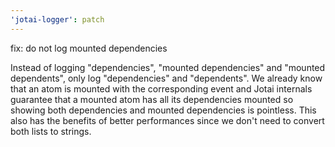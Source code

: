 ```yaml
---
'jotai-logger': patch
---
```


fix: do not log mounted dependencies

Instead of logging "dependencies", "mounted dependencies" and "mounted
dependents", only log "dependencies" and "dependents". We already know
that an atom is mounted with the corresponding event and Jotai internals
guarantee that a mounted atom has all its dependencies mounted so
showing both dependencies and mounted dependencies is pointless.
This also has the benefits of better performances since we don't need to
convert both lists to strings.
